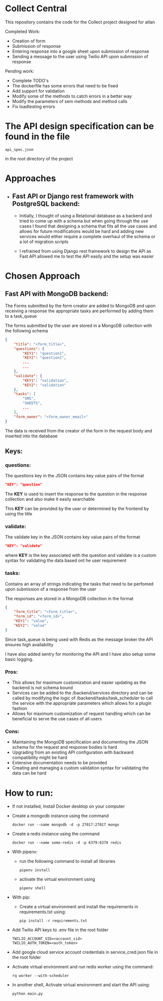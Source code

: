 # Collect Central

This repository contains the code for the Collect project designed for atlan

Completed Work:
- Creation of form
- Submission of response
- Entering response into a google sheet upon submission of response
- Sending a message to the user using Twilio API upon
submission of response

Pending work:
- Complete TODO's
- The dockerfile has some errors that need to be fixed
- Add support for validation
- Modify some of the methods to catch errors in a better way
- Modify the parameters of sem methods and method calls
- Fix loadtesting errors

# The API design specification can be found in the file
```
api_spec.json
```
in the root directory of the project

# Approaches

- ## Fast API or Django rest framework with PostgreSQL backend:

    - Initially, I thought of using a Relational database as a backend and tried to come up with a schema but when going through the use cases I found that designing a schema that fits all the use cases and allows for future modifications would be hard and adding new services would either require a complete overhaul of the schema or a lot of migration scripts

    - I refrained from using Django rest framework to design the API as Fast API allowed me to test the API easily and the setup was easier

# Chosen Approach

## Fast API with MongoDB backend:

The Forms submitted by the form creator are added to MongoDB and upon receiving a response the appropriate tasks are performed by adding them to a task_queue

The forms submitted by the user are stored in a MongoDB collection with the following schema

```json
{
    "title": "<form_title>",
    "questions": {
        "KEY1": "question1",
        "KEY2": "question2",
        ...
        ...
    },
    "validate": {
        "KEY1": "validation",
        "KEY2": "validation"
    },
    "tasks": [
        "SMS",
        "SHEETS",
        ...
    ],
    "form_owner": "<form_owner_email>"
}
```

The data is received from the creator of the form in the request body and inserted into the database

## **Keys:**

### **questions:**

The questions key in the JSON contains key value pairs of the format
```json
"KEY": "question"
```
The **KEY** is used to insert the response to the question in the response collection and also make it easily searchable

This **KEY** can be provided by the user or determined by the frontend by using the title

### **validate:**

The validate key in the JSON contains key value pairs of the format
```json
"KEY": "validate"
```
where **KEY** is the key associated with the question and validate is a custom syntax for validating the data based ont he user requirement

### **tasks:**

Contains an array of strings indicating the tasks that need to be perfomed upon submission of a response from the user

The responses are stored in a MongoDB collection in the format

```json
{
    "form_title": "<form_title>",
    "form_id": "<form_id>",
    "KEY1": "value",
    "KEY2": "value"
}
```

Since task_queue is being used with Redis as the message broker the API ensures high availability

I have also added sentry for monitoring the API and I have also setup some basic logging.


### **Pros:**
-  This allows for maximum customization and easier updating as the backend is not schema bound
- Services can be added to the /backend/services directory and can be called by modifying the logic of /backend/tasks/task_scheduler to call the service with the appropriate parameters which allows for a plugin fashion
- Allows for maximum customization of request handling which can be beneficial to serve the use cases of all users

### **Cons:**
- Maintaining the MongoDB specification and documenting the JSON schema for the request and response bodies is hard
- Upgrading from an existing API configuration with backward compatibility might be hard
- Extensive documentation needs to be provided
- Creating and managing a custom validation syntax for validating the data can be hard

# How to run:

- If not installed, Install Docker desktop on your computer
- Create a mongodb instance using the command
    ```
    docker run --name mongodb -d -p 27017:27017 mongo
    ```
- Create a redis instance using the command
    ```
    docker run --name some-redis -d -p 6379:6379 redis
    ```
- With pipenv:
    - run the following command to install all libraries
        ```
        pipenv install
        ```
    - activate the virtual environment using
        ```
        pipenv shell
        ```
- With pip:

    - Create a virtual environment and install the requirements in requirements.txt using:
        ```
        pip install -r requirements.txt
        ```
- Add Twilio API keys to .env file in the root folder
    ```
    TWILIO_ACCOUNT_SID=<account_sid>
    TWILIO_AUTH_TOKEN=<auth_token>
    ```
- Add google cloud service account credentials in service_cred.json file in the root folder
- Activate virtual environment and run redis worker using the command:
    ```
    rq worker --with-scheduler
    ```
- In another shell, Activate virtual environment and start the API using:
    ```
    python main.py
    ```

